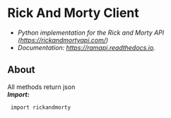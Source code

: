  Rick And Morty Client 
=======================
- *Python implementation for the Rick and Morty API (https://rickandmortyapi.com/)*  
- *Documentation: https://ramapi.readthedocs.io.*
 
 ## About 
  
  All methods return json   
  ***Import:***  
  
     import rickandmorty 
  


